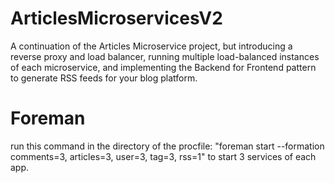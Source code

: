 # ArticlesMicroservicesV2
A continuation of the Articles Microservice project, but introducing a reverse proxy and load balancer, running multiple load-balanced instances of each microservice, and implementing the Backend for Frontend pattern to generate RSS feeds for your blog platform.

# Foreman
run this command in the directory of the procfile: "foreman start --formation comments=3, articles=3, user=3, tag=3, rss=1" to start 3 services of each app.
